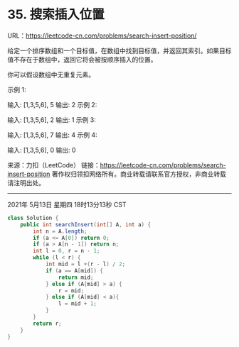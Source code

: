 # 35. 搜索插入位置

URL：https://leetcode-cn.com/problems/search-insert-position/

给定一个排序数组和一个目标值，在数组中找到目标值，并返回其索引。如果目标值不存在于数组中，返回它将会被按顺序插入的位置。

你可以假设数组中无重复元素。

示例 1:

输入: [1,3,5,6], 5
输出: 2
示例 2:

输入: [1,3,5,6], 2
输出: 1
示例 3:

输入: [1,3,5,6], 7
输出: 4
示例 4:

输入: [1,3,5,6], 0
输出: 0

来源：力扣（LeetCode）
链接：https://leetcode-cn.com/problems/search-insert-position
著作权归领扣网络所有。商业转载请联系官方授权，非商业转载请注明出处。

---

2021年 5月13日 星期四 18时13分13秒 CST

```java
class Solution {
    public int searchInsert(int[] A, int a) {
        int n = A.length;
        if (a <= A[0]) return 0;
        if (a > A[n - 1]) return n;
        int l = 0, r = n - 1;
        while (l < r) {
            int mid = l +(r - l) / 2;
            if (a == A[mid]) {
                return mid;
            } else if (A[mid] > a) {
                r = mid;
            } else if (A[mid] < a){
                l = mid + 1;              
            }
        }
        return r;
    } 
}
```

